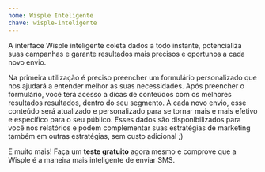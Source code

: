 ```yaml
---
nome: Wisple Inteligente
chave: wisple-inteligente
---
```


A interface Wisple inteligente coleta dados a todo instante, potencializa suas campanhas e garante resultados mais precisos e oportunos a cada novo envio. 

Na primeira utilização é preciso preencher um formulário personalizado que nos ajudará a entender melhor as suas necessidades. Após preencher o formulário, você terá acesso a dicas de conteúdos com os melhores resultados resultados, dentro do seu segmento. A cada novo envio, esse conteúdo será atualizado e personalizado para se tornar mais e mais efetivo e específico para o seu público. Esses dados são disponibilizados para você nos relatórios e podem complementar suas estratégias de marketing também em outras estratégias, sem custo adicional ;)

E muito mais! Faça um **teste gratuito** agora mesmo e comprove que a Wisple é a maneira mais inteligente de enviar SMS.